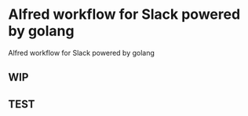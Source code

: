 # Alfred workflow for Slack powered by golang
Alfred workflow for Slack powered by golang

## WIP

## TEST
